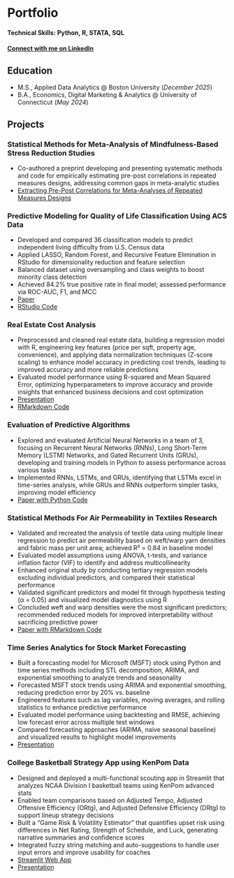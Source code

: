 # Portfolio

#### Technical Skills: Python, R, STATA, SQL

#### [Connect with me on LinkedIn](https://www.linkedin.com/in/chenweihsu/)

## Education
- M.S., Applied Data Analytics @ Boston University (_December 2025_)
- B.A., Economics, Digital Marketing & Analytics @ University of Connecticut (_May 2024_)

## Projects
### Statistical Methods for Meta-Analysis of Mindfulness-Based Stress Reduction Studies
- Co-authored a preprint developing and presenting systematic methods and code for empirically estimating pre-post correlations in repeated measures designs, addressing common gaps in meta-analytic studies
- [Extracting Pre-Post Correlations for Meta-Analyses of Repeated Measures Designs](https://osf.io/hzj4d/)

### Predictive Modeling for Quality of Life Classification Using ACS Data
- Developed and compared 36 classification models to predict independent living difficulty from U.S. Census data
- Applied LASSO, Random Forest, and Recursive Feature Elimination in RStudio for dimensionality reduction and feature selection
- Balanced dataset using oversampling and class weights to boost minority class detection
- Achieved 84.2% true positive rate in final model; assessed performance via ROC-AUC, F1, and MCC
- [Paper](https://github.com/chaneyhsu/chaneyhsu.github.io/blob/83e8c37fabfee157509b5d3470dd1057ae6b04fb/assets/files/Predictive%20Modeling%20for%20Quality%20of%20Life%20Classification%20Using%20ACS%20Data.pdf)
- [RStudio Code](https://github.com/chaneyhsu/chaneyhsu.github.io/blob/82450e198b1d68bfe69da57dea84aea9ee14e559/assets/files/Predictive%20Modeling%20for%20Quality%20of%20Life%20Classification%20Using%20ACS%20Data.R)

### Real Estate Cost Analysis
- Preprocessed and cleaned real estate data, building a regression model with R, engineering key features (price per sqft, property age, convenience), and applying data normalization techniques (Z-score scaling) to enhance model accuracy in predicting cost trends, leading to improved accuracy and more reliable predictions
- Evaluated model performance using R-squared and Mean Squared Error, optimizing hyperparameters to improve accuracy and provide insights that enhanced business decisions and cost optimization
- [Presentation](https://github.com/chaneyhsu/chaneyhsu.github.io/blob/82450e198b1d68bfe69da57dea84aea9ee14e559/assets/files/Real%20Estate%20Cost%20Analysis.pdf)
- [RMarkdown Code](https://github.com/chaneyhsu/chaneyhsu.github.io/blob/82450e198b1d68bfe69da57dea84aea9ee14e559/assets/files/Real%20Estate%20Cost%20Analysis.Rmd)

### Evaluation of Predictive Algorithms
- Explored and evaluated Artificial Neural Networks in a team of 3, focusing on Recurrent Neural Networks (RNNs), Long Short-Term Memory (LSTM) Networks, and Gated Recurrent Units (GRUs), developing and training models in Python to assess performance across various tasks
- Implemented RNNs, LSTMs, and GRUs, identifying that LSTMs excel in time-series analysis, while GRUs and RNNs outperform simpler tasks, improving model efficiency
- [Paper with Python Code](https://github.com/chaneyhsu/chaneyhsu.github.io/blob/82450e198b1d68bfe69da57dea84aea9ee14e559/assets/files/Evaluation%20of%20Predictive%20Algorithms.pdf)

### Statistical Methods For Air Permeability in Textiles Research
- Validated and recreated the analysis of textile data using multiple linear regression to predict air permeability based on weft/warp yarn densities and fabric mass per unit area; achieved R² = 0.84 in baseline model
- Evaluated model assumptions using ANOVA, t-tests, and variance inflation factor (VIF) to identify and address multicollinearity
- Enhanced original study by conducting tertiary regression models excluding individual predictors, and compared their statistical performance
- Validated significant predictors and model fit through hypothesis testing (α = 0.05) and visualized model diagnostics using R
- Concluded weft and warp densities were the most significant predictors; recommended reduced models for improved interpretability without sacrificing predictive power
- [Paper with RMarkdown Code](https://github.com/chaneyhsu/chaneyhsu.github.io/blob/82450e198b1d68bfe69da57dea84aea9ee14e559/assets/files/Statistical%20Methods%20For%20Air%20Permeability%20in%20Textiles%20Research.pdf)

### Time Series Analytics for Stock Market Forecasting
- Built a forecasting model for Microsoft (MSFT) stock using Python and time series methods including STL decomposition, ARIMA, and exponential smoothing to analyze trends and seasonality
- Forecasted MSFT stock trends using ARIMA and exponential smoothing, reducing prediction error by 20% vs. baseline
- Engineered features such as lag variables, moving averages, and rolling statistics to enhance predictive performance
- Evaluated model performance using backtesting and RMSE, achieving low forecast error across multiple test windows
- Compared forecasting approaches (ARIMA, naive seasonal baseline) and visualized results to highlight model improvements
- [Presentation](https://github.com/chaneyhsu/chaneyhsu.github.io/blob/67f860904e1c4cb75d4795cfe95a590aac11e9d1/assets/files/time-series-presentation.pdf)

### College Basketball Strategy App using KenPom Data
- Designed and deployed a multi-functional scouting app in Streamlit that analyzes NCAA Division I basketball teams using KenPom advanced stats
- Enabled team comparisons based on Adjusted Tempo, Adjusted Offensive Efficiency (ORtg), and Adjusted Defensive Efficiency (DRtg) to support lineup strategy decisions
- Built a “Game Risk & Volatility Estimator” that quantifies upset risk using differences in Net Rating, Strength of Schedule, and Luck, generating narrative summaries and confidence scores
- Integrated fuzzy string matching and auto-suggestions to handle user input errors and improve usability for coaches
- [Streamlit Web App](https://basketball-strategy-tool.streamlit.app/)
- [Presentation](https://github.com/chaneyhsu/chaneyhsu.github.io/blob/67f860904e1c4cb75d4795cfe95a590aac11e9d1/assets/files/basketball-analytics-presentation.pdf)

